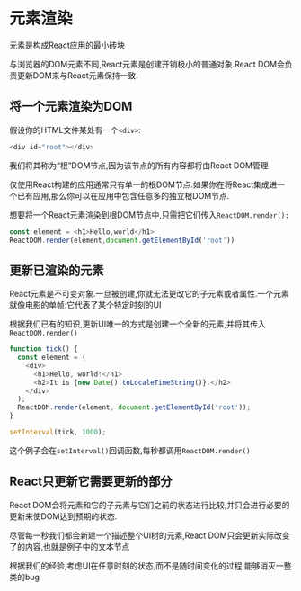 # 元素渲染

元素是构成React应用的最小砖块

与浏览器的DOM元素不同,React元素是创建开销极小的普通对象.React DOM会负责更新DOM来与React元素保持一致.

## 将一个元素渲染为DOM

假设你的HTML文件某处有一个`<div>`:

```ts
<div id="root"></div>
```

我们将其称为“根”DOM节点,因为该节点的所有内容都将由React DOM管理

仅使用React构建的应用通常只有单一的根DOM节点.如果你在将React集成进一个已有应用,那么你可以在应用中包含任意多的独立根DOM节点.

想要将一个React元素渲染到根DOM节点中,只需把它们传入`ReactDOM.render():`

```ts
const element = <h1>Hello,world</h1>
ReactDOM.render(element,document.getElementById('root'))
```

## 更新已渲染的元素

React元素是不可变对象.一旦被创建,你就无法更改它的子元素或者属性.一个元素就像电影的单帧:它代表了某个特定时刻的UI

根据我们已有的知识,更新UI唯一的方式是创建一个全新的元素,并将其传入`ReactDOM.render()`

```ts
function tick() {
  const element = (
    <div>
      <h1>Hello, world!</h1>
      <h2>It is {new Date().toLocaleTimeString()}.</h2>
    </div>
  );
  ReactDOM.render(element, document.getElementById('root'));
}

setInterval(tick, 1000);
```

这个例子会在`setInterval()`回调函数,每秒都调用`ReactDOM.render()`

## React只更新它需要更新的部分

React DOM会将元素和它的子元素与它们之前的状态进行比较,并只会进行必要的更新来使DOM达到预期的状态.

尽管每一秒我们都会新建一个描述整个UI树的元素,React DOM只会更新实际改变了的内容,也就是例子中的文本节点

根据我们的经验,考虑UI在任意时刻的状态,而不是随时间变化的过程,能够消灭一整类的bug